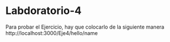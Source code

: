 # Labdoratorio-4
Para probar el Ejercicio, hay que colocarlo de la siguiente manera http://localhost:3000/Eje4/hello/name
